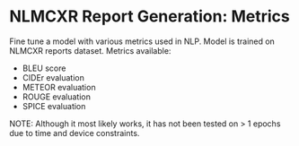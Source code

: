 # NLMCXR Report Generation: Metrics
Fine tune a model with various metrics used in NLP. Model is trained on NLMCXR reports dataset.
Metrics available:
- BLEU score
- CIDEr evaluation
- METEOR evaluation
- ROUGE evaluation
- SPICE evaluation

NOTE: Although it most likely works, it has not been tested on > 1 epochs due to time and device constraints. 
